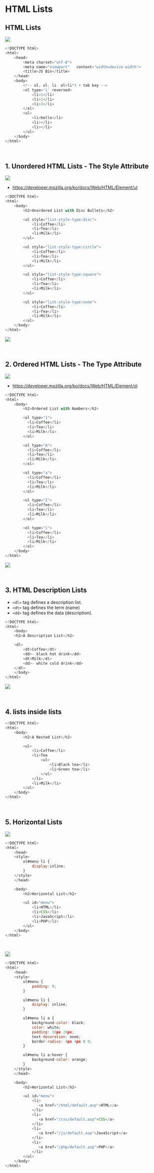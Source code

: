 # HTML Lists

## HTML Lists

![](images/html05-1.jpg)

```javascript
<!DOCTYPE html>
<html>
    <head>
        <meta charset="utf-8">
        <meta name="viewport"   content="width=device-width">
        <title>JS Bin</title>
    </head>
    <body>
        <!-- ol, ul, li  ol>li*3 + tab key -->
        <ol type='i' reversed>
            <li>1</li>
            <li>2</li>
            <li>3</li>
        </ol>
        <ul>
            <li>hello</li>
            <li></li>
            <li></li>
        </ul>
    </body>
</html>
```

<br />

## 1. Unordered HTML Lists - The Style Attribute

![](images/html05-2.jpg)

- https://developer.mozilla.org/ko/docs/Web/HTML/Element/ul

```javascript
<!DOCTYPE html>
<html>
    <body>
        <h2>Unordered List with Disc Bullets</h2>

        <ul style="list-style-type:disc">
            <li>Coffee</li>
            <li>Tea</li>
            <li>Milk</li>
        </ul>

        <ul style="list-style-type:circle">
            <li>Coffee</li>
            <li>Tea</li>
            <li>Milk</li>
        </ul>

        <ul style="list-style-type:square">
            <li>Coffee</li>
            <li>Tea</li>
            <li>Milk</li>
        </ul>

        <ul style="list-style-type:none">
            <li>Coffee</li>
            <li>Tea</li>
            <li>Milk</li>
        </ul>
    </body>
</html>
```

![](images/html05-3.jpg)

<br />

## 2. Ordered HTML Lists - The Type Attribute

![](images/html05-4.jpg)

- https://developer.mozilla.org/ko/docs/Web/HTML/Element/ol

```javascript
<!DOCTYPE html>
<html>
    <body>
        <h2>Ordered List with Numbers</h2>

        <ol type="1">
          <li>Coffee</li>
          <li>Tea</li>
          <li>Milk</li>
        </ol>

        <ol type="A">
          <li>Coffee</li>
          <li>Tea</li>
          <li>Milk</li>
        </ol>

        <ol type="a">
          <li>Coffee</li>
          <li>Tea</li>
          <li>Milk</li>
        </ol>

        <ol type="I">
          <li>Coffee</li>
          <li>Tea</li>
          <li>Milk</li>
        </ol>

        <ol type="i">
          <li>Coffee</li>
          <li>Tea</li>
          <li>Milk</li>
        </ol>
    </body>
</html>
```

![](images/html05-5.jpg)

<br />

## 3. HTML Description Lists

- `<dl>` tag defines a description list.
- `<dt>` tag defines the term (name)
- `<dd>` tag defines the data (description).

```javascript
<!DOCTYPE html>
<html>
    <body>
    <h2>A Description List</h2>

    <dl>
        <dt>Coffee</dt>
        <dd>- black hot drink</dd>
        <dt>Milk</dt>
        <dd>- white cold drink</dd>
    </dl>
    </body>
</html>
```

![](images/html05-6.jpg)

<br />

## 4. lists inside lists

```javascript
<!DOCTYPE html>
<html>
    <body>
        <h2>A Nested List</h2>

        <ul>
            <li>Coffee</li>
            <li>Tea
                <ul>
                    <li>Black tea</li>
                    <li>Green tea</li>
                </ul>
            </li>
            <li>Milk</li>
        </ul>
    </body>
</html>
```

<br />

## 5. Horizontal Lists

![](images/html05-7.jpg)

```javascript
<!DOCTYPE html>
<html>
    <head>
    <style>
        ul#menu li {
            display:inline;
        }
    </style>
    </head>

    <body>
        <h2>Horizontal List</h2>

        <ul id="menu">
            <li>HTML</li>
            <li>CSS</li>
            <li>JavaScript</li>
            <li>PHP</li>
        </ul>
    </body>
</html>
```

<br />

![](images/html05-8.jpg)

```javascript
<!DOCTYPE html>
<html>
    <head>
    <style>
        ul#menu {
            padding: 0;
        }

        ul#menu li {
            display: inline;
        }

        ul#menu li a {
            background-color: black;
            color: white;
            padding: 10px 20px;
            text-decoration: none;
            border-radius: 4px 4px 0 0;
        }

        ul#menu li a:hover {
            background-color: orange;
        }
    </style>
    </head>

    <body>
        <h2>Horizontal List</h2>

        <ul id="menu">
            <li>
               <a href="/html/default.asp">HTML</a>
            </li>
            <li>
               <a href="/css/default.asp">CSS</a>
            </li>
            <li>
               <a href="/js/default.asp">JavaScript</a>
            </li>
            <li>
               <a href="/php/default.asp">PHP</a>
            </li>
        </ul>
    </body>
</html>
```
